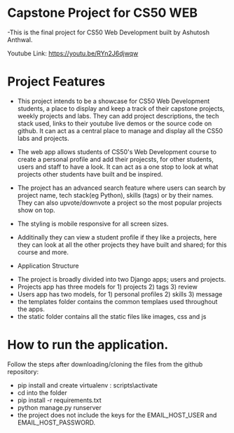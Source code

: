 # Capstone Project for CS50 WEB

-This is the final project for CS50 Web Development built by Ashutosh Anthwal.

Youtube Link: https://youtu.be/RYn2J6djwqw

# Project Features 

- This project intends to be a showcase for CS50 Web Development students, a place to display and keep a track of their capstone projects, weekly projects and labs. They can add project descriptions, the tech stack used, links to their youtube live demos or the source code on github. It can act as a central place to manage and display all the CS50 labs and projects.

- The web app allows students of CS50's Web Development course to create a personal profile and add their projecsts, for other students, users and staff to have a look. It can act as a one stop to look at what projects other students have built and be inspired.

- The project has an advanced search feature where users can search by project name, tech stack(eg Python), skills (tags) or by their names. They can also upvote/downvote a project so the most popular projects show on top.

- The styling is mobile responsive for all screen sizes.

- Additinally they can view a student profile if they like a projects, here they can look at all the other projects they have built and shared; for this course and more.

* Application Structure

- The project is broadly divided into two Django apps; users and projects.
- Projects app has three models for 1) projects 2) tags 3) review
- Users app has two models, for 1) personal profiles 2) skills 3) message
- the templates folder contains the common templaes used throughout the apps.
- the static folder contains all the static files like images, css and js

# How to run the application.

Follow the steps after downloading/cloning the files from the github repository:

- pip install and create virtualenv : scripts\activate
- cd into the folder
- pip install -r requirements.txt
- python manage.py runserver
- the project does not include the keys for the EMAIL_HOST_USER and EMAIL_HOST_PASSWORD.
